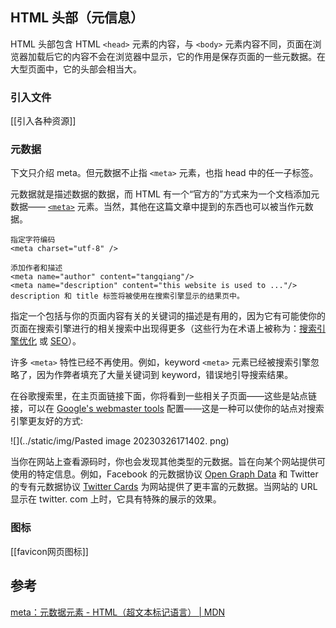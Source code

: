 ## HTML 头部（元信息）
HTML 头部包含 HTML `<head>` 元素的内容，与 `<body>` 元素内容不同，页面在浏览器加载后它的内容不会在浏览器中显示，它的作用是保存页面的一些元数据。在大型页面中，它的头部会相当大。

### 引入文件
[[引入各种资源]]

### 元数据 
下文只介绍 meta。但元数据不止指 `<meta>` 元素，也指 head 中的任一子标签。

元数据就是描述数据的数据，而 HTML 有一个“官方的”方式来为一个文档添加元数据—— [`<meta>`](https://developer.mozilla.org/zh-CN/docs/Web/HTML/Element/meta) 元素。当然，其他在这篇文章中提到的东西也可以被当作元数据。
```
指定字符编码
<meta charset="utf-8" />

添加作者和描述
<meta name="author" content="tangqiang"/>
<meta name="description" content="this website is used to ..."/>
description 和 title 标签将被使用在搜索引擎显示的结果页中。
```
指定一个包括与你的页面内容有关的关键词的描述是有用的，因为它有可能使你的页面在搜索引擎进行的相关搜索中出现得更多（这些行为在术语上被称为：[搜索引擎优化](https://developer.mozilla.org/zh-CN/docs/Glossary/SEO) 或 [SEO](https://developer.mozilla.org/zh-CN/docs/Glossary/SEO)）。

许多 `<meta>` 特性已经不再使用。例如，keyword `<meta>` 元素已经被搜索引擎忽略了，因为作弊者填充了大量关键词到 keyword，错误地引导搜索结果。

在谷歌搜索里，在主页面链接下面，你将看到一些相关子页面——这些是站点链接，可以在 [Google's webmaster tools](https://search.google.com/search-console/about) 配置——这是一种可以使你的站点对搜索引擎更友好的方式:

![](../static/img/Pasted image 20230326171402. png)

当你在网站上查看源码时，你也会发现其他类型的元数据。旨在向某个网站提供可使用的特定信息。例如，Facebook 的元数据协议 [Open Graph Data](https://ogp.me/) 和 Twitter 的专有元数据协议 [Twitter Cards](https://developer.twitter.com/en/docs/twitter-for-websites/cards/overview/abouts-cards) 为网站提供了更丰富的元数据。当网站的 URL 显示在 twitter. com 上时，它具有特殊的展示的效果。

### 图标
[[favicon网页图标]]

## 参考
[meta：元数据元素 - HTML（超文本标记语言） | MDN](https://developer.mozilla.org/zh-CN/docs/Web/HTML/Element/meta)